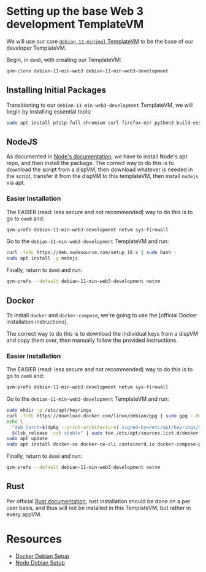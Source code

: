 # Setting up the base Web 3 development TemplateVM

We will use our core [`debian-11-minimal` TemplateVM](/Core%20Environment/Installing%20Debian%2011%20minimal%20template.md) to be the base of our developer TemplateVM.

Begin, in `dom0`, with creating our TemplateVM:

```bash
qvm-clone debian-11-min-web3 debian-11-min-web3-development
```


## Installing Initial Packages
Transitioning to our `debian-11-min-web3-development` TemplateVM, we will begin by installing essential tools:


```bash
sudo apt install p7zip-full chromium curl firefox-esr python3 build-essential ca-certificates gnupg lsb-release
```


## NodeJS
As documented in [Node's documentation](https://vscodium.com/#install), we have to install Node's apt repo, and then install the package. The correct way to do this is to download the script from a dispVM, then download whatever is needed in the script, transfer it from the dispVM to this templateVM, then install `nodejs` via apt.


### Easier Installation
The EASIER (read: less secure and not recommended) way to do this is to go to `dom0` and:

```bash
qvm-prefs debian-11-min-web3-development netvm sys-firewall
```

Go to the `debian-11-min-web3-development` TemplateVM and run:

``` bash
curl -fsSL https://deb.nodesource.com/setup_18.x | sudo bash -
sudo apt install -y nodejs
```

Finally, return to `dom0` and run:

```bash
qvm-prefs --default debian-11-min-web3-development netvm
```

## Docker
To install `docker` and `docker-compose`, we're going to use the [official Docker installation instructions].

The correct way to do this is to download the individual keys from a dispVM and copy them over, then manually follow the provided instructions.

### Easier Installation
The EASIER (read: less secure and not recommended) way to do this is to go to `dom0` and:

```bash
qvm-prefs debian-11-min-web3-development netvm sys-firewall
```

Go to the `debian-11-min-web3-development` TemplateVM and run:

```bash
sudo mkdir -p /etc/apt/keyrings
curl -fsSL https://download.docker.com/linux/debian/gpg | sudo gpg --dearmor -o /etc/apt/keyrings/docker.gpg
echo \
  "deb [arch=$(dpkg --print-architecture) signed-by=/etc/apt/keyrings/docker.gpg] https://download.docker.com/linux/debian \
  $(lsb_release -cs) stable" | sudo tee /etc/apt/sources.list.d/docker.list > /dev/null
sudo apt update
sudo apt install docker-ce docker-ce-cli containerd.io docker-compose-plugin
```

Finally, return to `dom0` and run:

```bash
qvm-prefs --default debian-11-min-web3-development netvm
```


## Rust
Per official [Rust documentation](https://github.com/rust-lang/rustup/issues/2383), rust installation should be done on a per user basis, and thus will not be installed in this TemplateVM, but rather in every appVM.


# Resources
- [Docker Debian Setup](https://docs.docker.com/engine/install/debian/#set-up-the-repository)
- [Node Debian Setup](https://github.com/nodesource/distributions/blob/master/README.md#debinstall)
